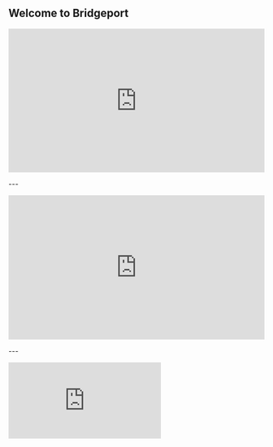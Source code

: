 ## Welcome to Bridgeport

<style type="text/css">
    
.intrinsic-container {
  position: relative;
  height: 0;
  overflow: hidden;
}
 
/* 16x9 Aspect Ratio */
.intrinsic-container-16x9 {
  padding-bottom: 56.25%;
}
 
/* 4x3 Aspect Ratio */
.intrinsic-container-4x3 {
  padding-bottom: 75%;
}
 
.intrinsic-container iframe {
  position: absolute;
  top:0;
  left: 0;
  width: 100%;
  height: 100%;
}


</style>
    

<body>

<div class="intrinsic-container intrinsic-container-16x9 video-container">
 <iframe src="http://192.168.1.189:8081/player.html" name="restreamer-player" scrolling="no" frameborder="0" webkitallowfullscreen="true" mozallowfullscreen="true" allowfullscreen="true">unwantedtext</iframe>
 </div>

<p> --- </p>
<div class="intrinsic-container intrinsic-container-16x9 video-container">
<iframe src="http://192.168.1.189:8083/player.html" name="restreamer-player" scrolling="no" frameborder="0" webkitallowfullscreen="true" mozallowfullscreen="true" allowfullscreen="true">unwantedtext</iframe>
</div>

<p> --- </p>
<div class="video-container">
<iframe src="http://192.168.1.189:8082/player.html" name="restreamer-player" scrolling="no" frameborder="0" webkitallowfullscreen="true" mozallowfullscreen="true" allowfullscreen="true">unwantedtext</iframe>
</div>


</body>
